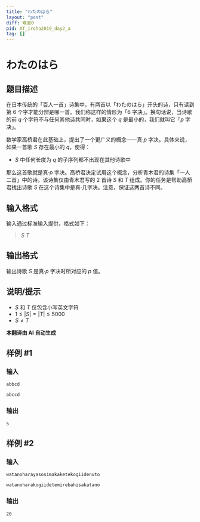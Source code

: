 ```yaml
---
title: "わたのはら"
layout: "post"
diff: 难度0
pid: AT_iroha2019_day2_a
tag: []
---
```


# わたのはら

## 题目描述

在日本传统的「百人一首」诗集中，有两首以「わたのはら」开头的诗，只有读到第 6 个字才能分辨是哪一首。我们称这样的情形为「6 字决」。换句话说，当诗歌的前 $q$ 个字符不与任何其他诗共同时，如果这个 $q$ 是最小的，我们就叫它「$p$ 字决」。

数学家高桥君在此基础上，提出了一个更广义的概念——真·$p$ 字决。具体来说，如果一首歌 $S$ 存在最小的 $q$，使得：

- $S$ 中任何长度为 $q$ 的子序列都不出现在其他诗歌中

那么这首歌就是真·$p$ 字决。高桥君决定试用这个概念，分析青木君的诗集「一人二首」中的诗。该诗集仅由青木君写的 2 首诗 $S$ 和 $T$ 组成。你的任务是帮助高桥君找出诗歌 $S$ 在这个诗集中是真·几字决。注意，保证这两首诗不同。

## 输入格式

输入通过标准输入提供，格式如下：

> $S$ $T$

## 输出格式

输出诗歌 $S$ 是真·$p$ 字决时所对应的 $p$ 值。

## 说明/提示

- $S$ 和 $T$ 仅包含小写英文字符
- $1 \leq |S| = |T| \leq 5000$
- $S \neq T$

 **本翻译由 AI 自动生成**

## 样例 #1

### 输入

```
abbcd
abccd
```

### 输出

```
5
```

## 样例 #2

### 输入

```
watanoharayasosimakaketekogiidenuto
watanoharakogiidetemirebahisakatano
```

### 输出

```
20
```

